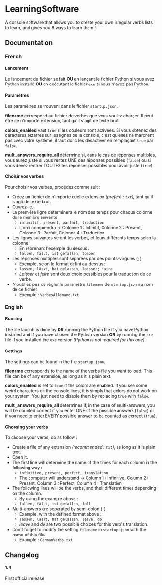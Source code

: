 # LearningSoftware
A console software that allows you to create your own irregular verbs lists to learn, and gives you 8 ways to learn them !

## Documentation
### French
#### Lancement
Le lancement du fichier se fait **OU** en lançant le fichier Python si vous avez Python installé **OU** en exécutant le fichier `exe` si vous n'avez pas Python.

#### Paramètres
Les paramètres se trouvent dans le fichier `startup.json`.

**filename** correspond au fichier de verbes que vous voulez charger. Il peut être de n'importe extension, tant qu'il s'agit de texte brut.

**colors_enabled** vaut `true` si les couleurs sont activées. Si vous obtenez des caractères bizarres sur les lignes de la console, c'est qu'elles ne marchent pas avec votre système, il faut donc les désactiver en remplaçant `true` par `false`.

**multi_answers_require_all** détermine si, dans le cas de réponses multiples, vous aurez juste si vous rentez UNE des réponses possibles (`false`) ou si vous devez rentrer TOUTES les réponses possibles pour avoir juste (`true`).

#### Choisir vos verbes
Pour choisir vos verbes, procédez comme suit :
- Créez un fichier de n'importe quelle extension *(préféré : `txt`)*, tant qu'il s'agit de texte brut.
- Ouvrez-le.
- La première ligne déterminera le nom des temps pour chaque colonne de la manière suivante :
  - `infinitif, présent, parfait, traduction`
  - L'ordi comprendra -> Colonne 1 : Infinitif, Colonne 2 : Présent, Colonne 3 : Parfait, Colonne 4 : Traduction
- Les lignes suivantes seront les verbes, et leurs différents temps selon la colonne
  - En reprenant l'exemple du dessus :
  - `fallen, fällt, ist gefallen, tomber`
- Les réponses multiples sont séparées par des points-virgules (`;`)
  - Exemple, selon le format défini au-dessus :
  - `lassen, lässt, hat gelassen, laisser; faire`
  - *Laisser* et *faire* sont deux choix possibles pour la traduction de ce verbe.
- N'oubliez pas de régler le paramètre `filename` de `startup.json` au nom de ce fichier
  - Exemple : `VerbesAllemand.txt`

### English
#### Running
The file laucnh is done by **OR** running the Python file if you have Python installed and if you have chosen the Python version **OR** by running the `exe` file if you installed the `exe` version *(Python is not required for this one)*.

#### Settings
The settings can be found in the file `startup.json`.

**filename** corresponds to the name of the verbs file you want to load. This file can be of any extension, as long as it is plain text.

**colors_enabled** is set to `true` if the colors are enabled. If you see some weird characters on the console lines, it is simply that colors do not work on your system. You just need to disable them by replacing `true` with `false`.

**multi_answers_require_all** determines if, in the case of multi-answers, you will be counted correct if you enter ONE of the possible answers (`false`) or if you need to enter EVERY possible answer to be counted as correct (`true`).

#### Choosing your verbs
To choose your verbs, do as follow :
- Create a file of any extension *(recommended : `txt`)*, as long as it is plain text.
- Open it.
- The first line will determine the name of the times for each column in the following way :
  - `infinitive, present, perfect, translation`
  - The computer will understand -> Column 1 : Infinitive, Column 2 : Present, Column 3 : Perfect, Column 4 : Translation
- The following lines will be the verbs, and their different times depending on the column.
  - By using the example above :
  - `fallen, fällt, ist gefallen, fall`
- Multi-answers are separated by semi-colon (`;`)
  - Example, with the defined format above :
  - `lassen, lässt, hat gelassen, leave; do`
  - *leave* and *do* are two possible choices for this verb's translation.
- Don't forget to modify the setting `filename` in `startup.json` with the name of this file.
  - Example : `GermanVerbs.txt`

## Changelog
#### 1.4
First official release
